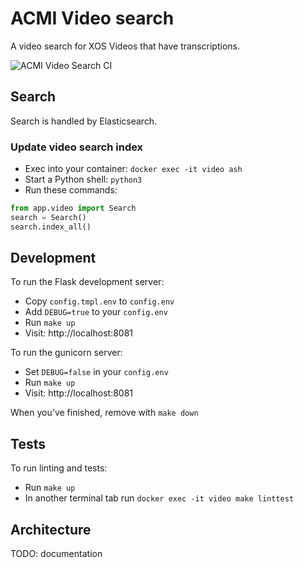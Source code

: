 # ACMI Video search

A video search for XOS Videos that have transcriptions.

![ACMI Video Search CI](https://github.com/ACMILabs/video-search/workflows/ACMI%20Video%20Search%20CI/badge.svg)

## Search

Search is handled by Elasticsearch.

### Update video search index

* Exec into your container: `docker exec -it video ash`
* Start a Python shell: `python3`
* Run these commands:

```python
from app.video import Search
search = Search()
search.index_all()
```

## Development

To run the Flask development server:

* Copy `config.tmpl.env` to `config.env`
* Add `DEBUG=true` to your `config.env`
* Run `make up`
* Visit: http://localhost:8081

To run the gunicorn server:

* Set `DEBUG=false` in your `config.env`
* Run `make up`
* Visit: http://localhost:8081

When you've finished, remove with `make down`

## Tests

To run linting and tests:

* Run `make up`
* In another terminal tab run `docker exec -it video make linttest`

## Architecture

TODO: documentation
